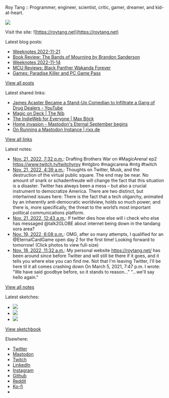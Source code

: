 Roy Tang :: Programmer, engineer, scientist, critic, gamer, dreamer, and kid-at-heart.

![](https://roytang.net/static/img/profile.jpg)

Visit the site: ![https://roytang.net](https://roytang.net)

Latest blog posts:

- [Weeknotes 2022-11-21](https://roytang.net/2022/11/weeknotes-11-21/)
- [Book Review: The Bands of Mourning by Brandon Sanderson](https://roytang.net/2022/11/bands-of-mourning/)
- [Weeknotes 2022-11-14](https://roytang.net/2022/11/weeknotes-11-14/)
- [MCU Reviews: Black Panther Wakanda Forever](https://roytang.net/2022/11/wakanda-forever/)
- [Games: Paradise Killer and PC Game Pass](https://roytang.net/2022/11/paradise-killer/)

[View all posts](https://roytang.net/blog)

Latest shared links:

- [James Acaster Became a Stand-Up Comedian to Infiltrate a Gang of Drug Dealers - YouTube](https://roytang.net/2022/11/70b3161083f066d794ad7bfdbb2c0ca2/)
- [Magic on Deck | The Nib](https://roytang.net/2022/11/eeaec6bf74b7da4157ea9c0ceed0a824/)
- [The IndieWeb for Everyone | Max Böck](https://roytang.net/2022/11/3add50663822a558f0f50254d47797ef/)
- [Home invasion - Mastodon&#x27;s Eternal September begins](https://roytang.net/2022/11/da495457158f4d8cbe2af62dde01c082/)
- [On Running a Mastodon Instance | rixx.de](https://roytang.net/2022/11/477b7ba06c4f9d068d643836ce9b99f9/)

[View all links](https://roytang.net/links)

Latest notes:

- [Nov. 21, 2022, 7:32 p.m.](https://roytang.net/2022/11/1594654987661070336/): Drafting Brothers War on #MagicArena! ep2 https://www.twitch.tv/twitchyroy #mtgbro #magicarena #mtg #twitch
- [Nov. 21, 2022, 4:39 a.m.](https://roytang.net/2022/11/1594430240691847168/): Thoughts on Twitter, Musk, and the destruction of the virtual public square. The end may be near. No amount of snark or schadenfreude will change the fact that this situation is a disaster. Twitter has always been a mess – but also a crucial instrument to democratize America. There are two distinct, but intertwined issues here: There is the fact that a tech oligarchy, animated by an inherently anti-democratic worldview, holds so much power; and there is, more specifically, the threat to the world’s most important political communications platform.
- [Nov. 21, 2022, 12:43 a.m.](https://roytang.net/2022/11/1594370858713501696/): If twitter dies how else will i check who else has messaged @talk2GLOBE about internet being down in the tandang sora area?
- [Nov. 19, 2022, 6:08 p.m.](https://roytang.net/2022/11/1593909027477803008/): OMG, after so many attempts, I qualified for an @EternalCardGame open day 2 for the first time! Looking forward to tomorrow! (Click photos to view full-size)
- [Nov. 18, 2022, 11:32 a.m.](https://roytang.net/2022/11/1593447010408943616/): My personal website https://roytang.net/ has been around since before Twitter and will still be there if it goes, and it tells you where else you can find me. Not that I&#x27;m leaving Twitter, I&#x27;ll be here til it all comes crashing down On March 5, 2021, 7:47 p.m. I wrote: &quot;We have said goodbye before, so it stands to reason...&quot; &quot;...we&#x27;ll say hello again.&quot;

[View all notes](https://roytang.net/notes)

Latest sketches:


- ![](https://roytang.net/media/cache/f5/83/f583e6f8cabb768e013c3292f03b5274.jpg)
- ![](https://roytang.net/media/cache/dc/31/dc31bec42193147458f2e50c9a7fe4ac.jpg)
- ![](https://roytang.net/media/cache/73/2b/732bd4c80057609c59932ce77d753675.jpg)

[View sketchbook](https://roytang.net/albums/sketchbook)


Elsewhere:

- [Twitter](https://twitter.com/roytang)
- [Mastodon](https://indieweb.social/@roytang)
- [Twitch](https://twitch.tv/twitchyroy)
- [LinkedIn](https://www.linkedin.com/in/roytang)
- [Instagram](https://instagram.com/roytang0400)
- [Github](https://github.com/roytang)
- [Reddit](https://reddit.com/u/hungryroy)
- [Ko-fi](https://ko-fi.com/roytang)
- [](mailto:hello@roytang.net)